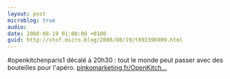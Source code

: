 ```yaml
---
layout: post
microblog: true
audio: 
date: 2008-08-19 01:00:00 +0100
guid: http://xtof.micro.blog/2008/08/19/t892396909.html
---
```

#openkitchenparis1 décalé à 20h30 : tout le monde peut passer avec des bouteilles pour l'apéro. [pinkomarketing.fr/OpenKitch...](http://pinkomarketing.fr/OpenKitchenParis1)
